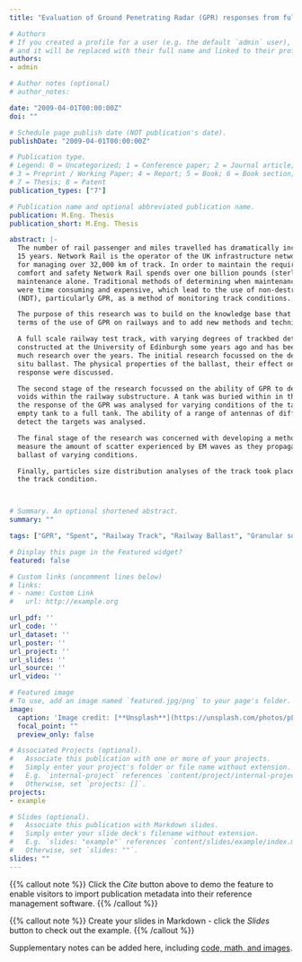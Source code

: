 ```yaml
---
title: "Evaluation of Ground Penetrating Radar (GPR) responses from full-scale model railway track under variable conditions"

# Authors
# If you created a profile for a user (e.g. the default `admin` user), write the username (folder name) here 
# and it will be replaced with their full name and linked to their profile.
authors:
- admin

# Author notes (optional)
# author_notes:

date: "2009-04-01T00:00:00Z"
doi: ""

# Schedule page publish date (NOT publication's date).
publishDate: "2009-04-01T00:00:00Z"

# Publication type.
# Legend: 0 = Uncategorized; 1 = Conference paper; 2 = Journal article;
# 3 = Preprint / Working Paper; 4 = Report; 5 = Book; 6 = Book section;
# 7 = Thesis; 8 = Patent
publication_types: ["7"]

# Publication name and optional abbreviated publication name.
publication: M.Eng. Thesis
publication_short: M.Eng. Thesis

abstract: |-
  The number of rail passenger and miles travelled has dramatically increased over the past 
  15 years. Network Rail is the operator of the UK infrastructure network and is responsible 
  for managing over 32,000 km of track. In order to maintain the required standards of 
  comfort and safety Network Rail spends over one billion pounds (sterling) each year on 
  maintenance alone. Traditional methods of determining when maintenance was required 
  were time consuming and expensive, which lead to the use of non-destructive testing 
  (NDT), particularly GPR, as a method of monitoring track conditions.  

  The purpose of this research was to build on the knowledge base that already exists in 
  terms of the use of GPR on railways and to add new methods and techniques to this. 

  A full scale railway test track, with varying degrees of trackbed deterioration, was 
  constructed at the University of Edinburgh some years ago and has been the source for 
  much research over the years. The initial research focussed on the determination of the in-
  situ ballast. The physical properties of the ballast, their effect on the GPR and the recorder 
  response were discussed. 

  The second stage of the research focussed on the ability of GPR to detect small objects or 
  voids within the railway substructure. A tank was buried within in the substructure and 
  the response of the GPR was analysed for varying conditions of the tank, ranging from an 
  empty tank to a full tank. The ability of a range of antennas of different frequencies to 
  detect the targets was analysed. 

  The final stage of the research was concerned with developing a method that could 
  measure the amount of scatter experienced by EM waves as they propagated through 
  ballast of varying conditions. 

  Finally, particles size distribution analyses of the track took place to accurately confirm 
  the track condition. 



# Summary. An optional shortened abstract.
summary: ""

tags: ["GPR", "Spent", "Railway Track", "Railway Ballast", "Granular solid", "Fines"]

# Display this page in the Featured widget?
featured: false

# Custom links (uncomment lines below)
# links:
# - name: Custom Link
#   url: http://example.org

url_pdf: ''
url_code: ''
url_dataset: ''
url_poster: ''
url_project: ''
url_slides: ''
url_source: ''
url_video: ''

# Featured image
# To use, add an image named `featured.jpg/png` to your page's folder. 
image:
  caption: 'Image credit: [**Unsplash**](https://unsplash.com/photos/pLCdAaMFLTE)'
  focal_point: ""
  preview_only: false

# Associated Projects (optional).
#   Associate this publication with one or more of your projects.
#   Simply enter your project's folder or file name without extension.
#   E.g. `internal-project` references `content/project/internal-project/index.md`.
#   Otherwise, set `projects: []`.
projects:
- example

# Slides (optional).
#   Associate this publication with Markdown slides.
#   Simply enter your slide deck's filename without extension.
#   E.g. `slides: "example"` references `content/slides/example/index.md`.
#   Otherwise, set `slides: ""`.
slides: ""
---
```


{{% callout note %}}
Click the *Cite* button above to demo the feature to enable visitors to import publication metadata into their reference management software.
{{% /callout %}}

{{% callout note %}}
Create your slides in Markdown - click the *Slides* button to check out the example.
{{% /callout %}}

Supplementary notes can be added here, including [code, math, and images](https://wowchemy.com/docs/writing-markdown-latex/).

